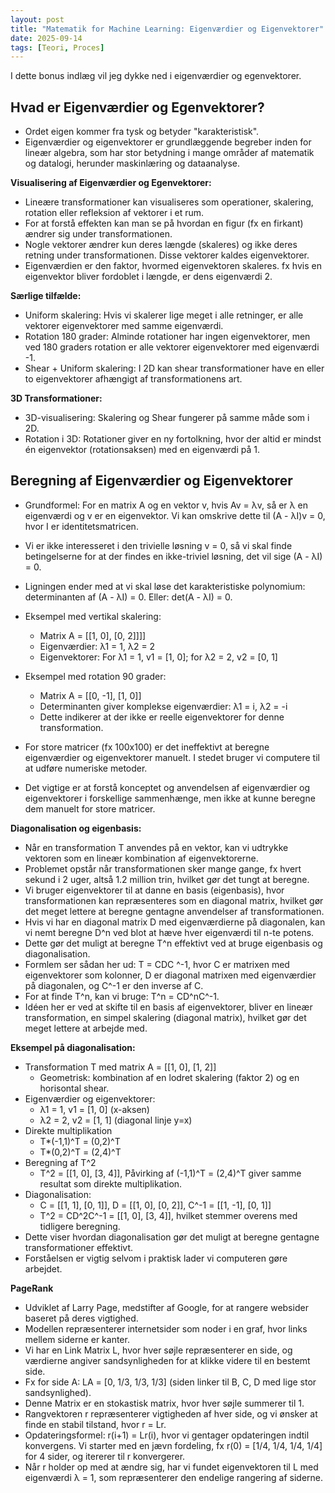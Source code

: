 ```yaml
---
layout: post
title: "Matematik for Machine Learning: Eigenværdier og Eigenvektorer"
date: 2025-09-14
tags: [Teori, Proces]
---
```


I dette bonus indlæg vil jeg dykke ned i eigenværdier og egenvektorer.

## Hvad er Eigenværdier og Egenvektorer?
- Ordet eigen kommer fra tysk og betyder "karakteristisk".
- Eigenværdier og eigenvektorer er grundlæggende begreber inden for lineær algebra, som har stor betydning i mange områder af matematik og datalogi, herunder maskinlæring og dataanalyse.

**Visualisering af Eigenværdier og Egenvektorer:**
- Lineære transformationer kan visualiseres som operationer, skalering, rotation eller refleksion af vektorer i et rum.
- For at forstå effekten kan man se på hvordan en figur (fx en firkant) ændrer sig under transformationen.
- Nogle vektorer ændrer kun deres længde (skaleres) og ikke deres retning under transformationen. Disse vektorer kaldes eigenvektorer.
- Eigenværdien er den faktor, hvormed eigenvektoren skaleres. fx hvis en eigenvektor bliver fordoblet i længde, er dens eigenværdi 2.

**Særlige tilfælde:**
- Uniform skalering: Hvis vi skalerer lige meget i alle retninger, er alle vektorer eigenvektorer med samme eigenværdi.
- Rotation 180 grader: Alminde rotationer har ingen eigenvektorer, men ved 180 graders rotation er alle vektorer eigenvektorer med eigenværdi -1.
- Shear + Uniform skalering: I 2D kan shear transformationer have en eller to eigenvektorer afhængigt af transformationens art.

**3D Transformationer:**
- 3D-visualisering: Skalering og Shear fungerer på samme måde som i 2D.
- Rotation i 3D: Rotationer giver en ny fortolkning, hvor der altid er mindst én eigenvektor (rotationsaksen) med en eigenværdi på 1.

## Beregning af Eigenværdier og Eigenvektorer
- Grundformel: For en matrix A og en vektor v, hvis Av = λv, så er λ en eigenværdi og v er en eigenvektor. Vi kan omskrive dette til (A - λI)v = 0, hvor I er identitetsmatricen.
- Vi er ikke interesseret i den trivielle løsning v = 0, så vi skal finde betingelserne for at der findes en ikke-triviel løsning, det vil sige (A - λI) = 0.
- Ligningen ender med at vi skal løse det karakteristiske polynomium: determinanten af (A - λI) = 0. Eller: det(A - λI) = 0.
- Eksempel med vertikal skalering:
	- Matrix A = [[1, 0], [0, 2]]]]
	- Eigenværdier: λ1 = 1, λ2 = 2
	- Eigenvektorer: For λ1 = 1, v1 = [1, 0]; for λ2 = 2, v2 = [0, 1]

- Eksempel med rotation 90 grader:
	- Matrix A = [[0, -1], [1, 0]]
	- Determinanten giver komplekse eigenværdier: λ1 = i, λ2 = -i
	- Dette indikerer at der ikke er reelle eigenvektorer for denne transformation.

- For store matricer (fx 100x100) er det ineffektivt at beregne eigenværdier og eigenvektorer manuelt. I stedet bruger vi computere til at udføre numeriske metoder.
- Det vigtige er at forstå konceptet og anvendelsen af eigenværdier og eigenvektorer i forskellige sammenhænge, men ikke at kunne beregne dem manuelt for store matricer.

**Diagonalisation og eigenbasis:**
- Når en transformation T anvendes på en vektor, kan vi udtrykke vektoren som en lineær kombination af eigenvektorerne.
- Problemet opstår når transformationen sker mange gange, fx hvert sekund i 2 uger, altså 1.2 million trin, hvilket gør det tungt at beregne.
- Vi bruger eigenvektorer til at danne en basis (eigenbasis), hvor transformationen kan repræsenteres som en diagonal matrix, hvilket gør det meget lettere at beregne gentagne anvendelser af transformationen.
- Hvis vi har en diagonal matrix D med eigenværdierne på diagonalen, kan vi nemt beregne D^n ved blot at hæve hver eigenværdi til n-te potens.
- Dette gør det muligt at beregne T^n effektivt ved at bruge eigenbasis og diagonalisation.
- Formlem ser sådan her ud: T = CDC ^-1, hvor C er matrixen med eigenvektorer som kolonner, D er diagonal matrixen med eigenværdier på diagonalen, og C^-1 er den inverse af C.
- For at finde T^n, kan vi bruge: T^n = CD^nC^-1.
- Idéen her er ved at skifte til en basis af eigenvektorer, bliver en lineær transformation, en simpel skalering (diagonal matrix), hvilket gør det meget lettere at arbejde med.

**Eksempel på diagonalisation:**
- Transformation T med matrix A = [[1, 0], [1, 2]]
	- Geometrisk: kombination af en lodret skalering (faktor 2) og en horisontal shear.
- Eigenværdier og eigenvektorer:
	- λ1 = 1, v1 = [1, 0] (x-aksen)
	- λ2 = 2, v2 = [1, 1] (diagonal linje y=x)
- Direkte multiplikation
	- T*(-1,1)^T = (0,2)^T
	- T*(0,2)^T = (2,4)^T
- Beregning af T^2
	- T^2 = [[1, 0], [3, 4]], Påvirking af (-1,1)^T = (2,4)^T giver samme resultat som direkte multiplikation.
- Diagonalisation:
	- C = [[1, 1], [0, 1]], D = [[1, 0], [0, 2]], C^-1 = [[1, -1], [0, 1]]
	- T^2 = CD^2C^-1 = [[1, 0], [3, 4]], hvilket stemmer overens med tidligere beregning.
- Dette viser hvordan diagonalisation gør det muligt at beregne gentagne transformationer effektivt.
- Forståelsen er vigtig selvom i praktisk lader vi computeren gøre arbejdet.

**PageRank**
- Udviklet af Larry Page, medstifter af Google, for at rangere websider baseret på deres vigtighed.
- Modellen repræsenterer internetsider som noder i en graf, hvor links mellem siderne er kanter.
- Vi har en Link Matrix L, hvor hver søjle repræsenterer en side, og værdierne angiver sandsynligheden for at klikke videre til en bestemt side.
- Fx for side A: LA = [0, 1/3, 1/3, 1/3] (siden linker til B, C, D med lige stor sandsynlighed).
- Denne Matrix er en stokastisk matrix, hvor hver søjle summerer til 1.
- Rangvektoren r repræsenterer vigtigheden af hver side, og vi ønsker at finde en stabil tilstand, hvor r = Lr.
- Opdateringsformel: r(i+1) = Lr(i), hvor vi gentager opdateringen indtil konvergens. Vi starter med en jævn fordeling, fx r(0) = [1/4, 1/4, 1/4, 1/4] for 4 sider, og itererer til r konvergerer.
- Når r holder op med at ændre sig, har vi fundet eigenvektoren til L med eigenværdi λ = 1, som repræsenterer den endelige rangering af siderne.


	